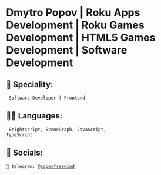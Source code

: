 # Dmytro Popov | Roku Apps Development | Roku Games Development | HTML5 Games Development | Software Development
## 👷 Speciality: 
<code> Software Developer | Frontend</code><br>
## 🧑‍💻 Languages:
<code> Brightscript, SceneGraph, JavaScript, TypeScript</code><br>
## 💬 Socials:
<code>💬 telegram: [@popovfreewind](https://telegram.me/popovfreewind)</code>
